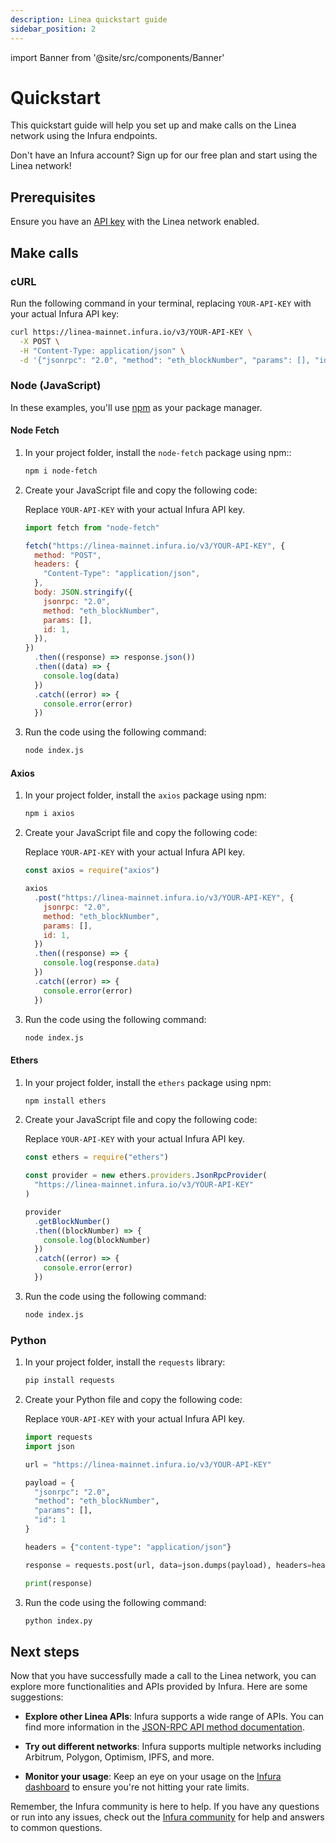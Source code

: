 ```yaml
---
description: Linea quickstart guide
sidebar_position: 2
---
```


import Banner from '@site/src/components/Banner'

# Quickstart

This quickstart guide will help you set up and make calls on the Linea network using the Infura endpoints.

<Banner>
Don't have an Infura account? Sign up for our free plan and start using the Linea network!
</Banner>

## Prerequisites

Ensure you have an [API key](../../../../developer-tools/dashboard/get-started/create-api/) with the Linea network enabled.

## Make calls

### cURL

Run the following command in your terminal, replacing `YOUR-API-KEY` with your actual Infura API key:

```bash
curl https://linea-mainnet.infura.io/v3/YOUR-API-KEY \
  -X POST \
  -H "Content-Type: application/json" \
  -d '{"jsonrpc": "2.0", "method": "eth_blockNumber", "params": [], "id": 1}'
```

### Node (JavaScript)

In these examples, you'll use [npm](https://docs.npmjs.com/downloading-and-installing-node-js-and-npm) as your package manager.

#### Node Fetch

1. In your project folder, install the `node-fetch` package using npm::

   ```bash
   npm i node-fetch
   ```

1. Create your JavaScript file and copy the following code:

   Replace `YOUR-API-KEY` with your actual Infura API key.

   ```javascript title="index.js"
   import fetch from "node-fetch"

   fetch("https://linea-mainnet.infura.io/v3/YOUR-API-KEY", {
     method: "POST",
     headers: {
       "Content-Type": "application/json",
     },
     body: JSON.stringify({
       jsonrpc: "2.0",
       method: "eth_blockNumber",
       params: [],
       id: 1,
     }),
   })
     .then((response) => response.json())
     .then((data) => {
       console.log(data)
     })
     .catch((error) => {
       console.error(error)
     })
   ```

1. Run the code using the following command:

   ```bash
   node index.js
   ```

#### Axios

1. In your project folder, install the `axios` package using npm:

   ```bash
   npm i axios
   ```

1. Create your JavaScript file and copy the following code:

   Replace `YOUR-API-KEY` with your actual Infura API key.

   ```javascript title="index.js"
   const axios = require("axios")

   axios
     .post("https://linea-mainnet.infura.io/v3/YOUR-API-KEY", {
       jsonrpc: "2.0",
       method: "eth_blockNumber",
       params: [],
       id: 1,
     })
     .then((response) => {
       console.log(response.data)
     })
     .catch((error) => {
       console.error(error)
     })
   ```

1. Run the code using the following command:

   ```bash
   node index.js
   ```

#### Ethers

1. In your project folder, install the `ethers` package using npm:

   ```bash
   npm install ethers
   ```

1. Create your JavaScript file and copy the following code:

   Replace `YOUR-API-KEY` with your actual Infura API key.

   ```javascript title="index.js"
   const ethers = require("ethers")

   const provider = new ethers.providers.JsonRpcProvider(
     "https://linea-mainnet.infura.io/v3/YOUR-API-KEY"
   )

   provider
     .getBlockNumber()
     .then((blockNumber) => {
       console.log(blockNumber)
     })
     .catch((error) => {
       console.error(error)
     })
   ```

1. Run the code using the following command:

   ```bash
   node index.js
   ```

### Python

1. In your project folder, install the `requests` library:

   ```bash
   pip install requests
   ```

1. Create your Python file and copy the following code:

   Replace `YOUR-API-KEY` with your actual Infura API key.

   ```python title="index.py"
   import requests
   import json

   url = "https://linea-mainnet.infura.io/v3/YOUR-API-KEY"

   payload = {
     "jsonrpc": "2.0",
     "method": "eth_blockNumber",
     "params": [],
     "id": 1
   }

   headers = {"content-type": "application/json"}

   response = requests.post(url, data=json.dumps(payload), headers=headers).json()

   print(response)
   ```

1. Run the code using the following command:

   ```bash
   python index.py
   ```

## Next steps

Now that you have successfully made a call to the Linea network, you can explore more functionalities and APIs provided
by Infura. Here are some suggestions:

- **Explore other Linea APIs**: Infura supports a wide range of APIs. You can find more information in the
  [JSON-RPC API method documentation](json-rpc-methods/index.md).

- **Try out different networks**: Infura supports multiple networks including Arbitrum, Polygon, Optimism, IPFS, and more.

- **Monitor your usage**: Keep an eye on your usage on the [Infura dashboard](../../../../developer-tools/dashboard/how-to/dashboard-stats/) to ensure you're not hitting your rate limits.

Remember, the Infura community is here to help. If you have any questions or run into any issues, check out the
[Infura community](https://community.infura.io/) for help and answers to common questions.
